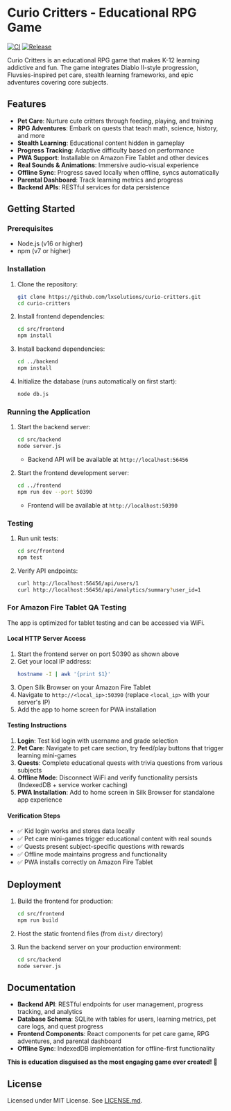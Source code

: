 
# Curio Critters - Educational RPG Game

[![CI](https://github.com/lxsolutions/curio-critters/actions/workflows/ci.yml/badge.svg)](https://github.com/lxsolutions/curio-critters/actions/workflows/ci.yml) [![Release](https://img.shields.io/github/v/release/lxsolutions/curio-critters)](https://github.com/lxsolutions/curio-critters/releases)

Curio Critters is an educational RPG game that makes K-12 learning addictive and fun. The game integrates Diablo II-style progression, Fluvsies-inspired pet care, stealth learning frameworks, and epic adventures covering core subjects.

## Features

- **Pet Care**: Nurture cute critters through feeding, playing, and training
- **RPG Adventures**: Embark on quests that teach math, science, history, and more
- **Stealth Learning**: Educational content hidden in gameplay
- **Progress Tracking**: Adaptive difficulty based on performance
- **PWA Support**: Installable on Amazon Fire Tablet and other devices
- **Real Sounds & Animations**: Immersive audio-visual experience
- **Offline Sync**: Progress saved locally when offline, syncs automatically
- **Parental Dashboard**: Track learning metrics and progress
- **Backend APIs**: RESTful services for data persistence

## Getting Started

### Prerequisites

- Node.js (v16 or higher)
- npm (v7 or higher)

### Installation

1. Clone the repository:
   ```bash
   git clone https://github.com/lxsolutions/curio-critters.git
   cd curio-critters
   ```

2. Install frontend dependencies:
   ```bash
   cd src/frontend
   npm install
   ```

3. Install backend dependencies:
   ```bash
   cd ../backend
   npm install
   ```

4. Initialize the database (runs automatically on first start):
   ```bash
   node db.js
   ```

### Running the Application

1. Start the backend server:
   ```bash
   cd src/backend
   node server.js
   ```
   - Backend API will be available at `http://localhost:56456`

2. Start the frontend development server:
   ```bash
   cd ../frontend
   npm run dev --port 50390
   ```
   - Frontend will be available at `http://localhost:50390`

### Testing

1. Run unit tests:
   ```bash
   cd src/frontend
   npm test
   ```

2. Verify API endpoints:
   ```bash
   curl http://localhost:56456/api/users/1
   curl http://localhost:56456/api/analytics/summary?user_id=1
   ```

### For Amazon Fire Tablet QA Testing

The app is optimized for tablet testing and can be accessed via WiFi.

#### Local HTTP Server Access
1. Start the frontend server on port 50390 as shown above
2. Get your local IP address:
   ```bash
   hostname -I | awk '{print $1}'
   ```
3. Open Silk Browser on your Amazon Fire Tablet
4. Navigate to `http://<local_ip>:50390` (replace `<local_ip>` with your server's IP)
5. Add the app to home screen for PWA installation

#### Testing Instructions
1. **Login**: Test kid login with username and grade selection
2. **Pet Care**: Navigate to pet care section, try feed/play buttons that trigger learning mini-games
3. **Quests**: Complete educational quests with trivia questions from various subjects
4. **Offline Mode**: Disconnect WiFi and verify functionality persists (IndexedDB + service worker caching)
5. **PWA Installation**: Add to home screen in Silk Browser for standalone app experience

#### Verification Steps
- ✅ Kid login works and stores data locally
- ✅ Pet care mini-games trigger educational content with real sounds
- ✅ Quests present subject-specific questions with rewards
- ✅ Offline mode maintains progress and functionality
- ✅ PWA installs correctly on Amazon Fire Tablet

## Deployment

1. Build the frontend for production:
   ```bash
   cd src/frontend
   npm run build
   ```

2. Host the static frontend files (from `dist/` directory)

3. Run the backend server on your production environment:
   ```bash
   cd src/backend
   node server.js
   ```

## Documentation

- **Backend API**: RESTful endpoints for user management, progress tracking, and analytics
- **Database Schema**: SQLite with tables for users, learning metrics, pet care logs, and quest progress
- **Frontend Components**: React components for pet care game, RPG adventures, and parental dashboard
- **Offline Sync**: IndexedDB implementation for offline-first functionality

**This is education disguised as the most engaging game ever created! 🎯**

## License

Licensed under MIT License. See [LICENSE.md](LICENSE.md).

